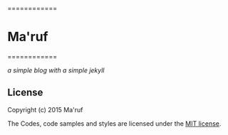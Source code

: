 ============

# Ma'ruf

============

*a simple blog with a simple jekyll*

## License

Copyright (c) 2015 Ma'ruf

The Codes, code samples and styles are licensed under the [MIT license](LICENSE.md).
